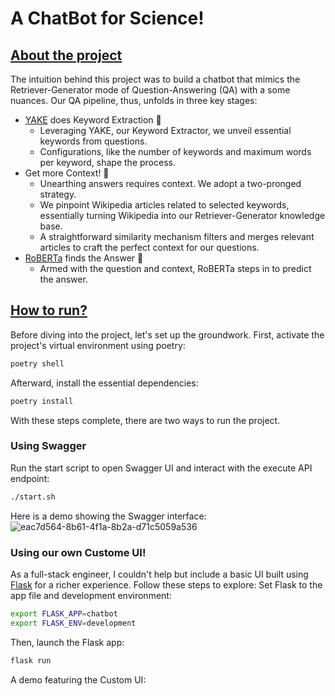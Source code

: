 # A ChatBot for Science!

## <u>About the project</u>
The intuition behind this project was to build a chatbot that mimics the Retriever-Generator mode of Question-Answering (QA) with a some nuances. Our QA pipeline, thus, unfolds in three key stages:
- [YAKE](https://liaad.github.io/yake/) does Keyword Extraction 🔑
    - Leveraging YAKE, our Keyword Extractor, we unveil essential keywords from questions. 
    - Configurations, like the number of keywords and maximum words per keyword, shape the process.
- Get more Context! 📖
    - Unearthing answers requires context. We adopt a two-pronged strategy.
    - We pinpoint Wikipedia articles related to selected keywords, essentially turning Wikipedia into our Retriever-Generator knowledge base.
    - A straightforward similarity mechanism filters and merges relevant articles to craft the perfect context for our questions.
- [RoBERTa](https://huggingface.co/deepset/roberta-base-squad2) finds the Answer 🤖
    - Armed with the question and context, RoBERTa steps in to predict the answer.


## <u>How to run?</u>
Before diving into the project, let's set up the groundwork. First, activate the project's virtual environment using poetry:
```sh
poetry shell
```
Afterward, install the essential dependencies:
```sh
poetry install
```
With these steps complete, there are two ways to run the project.

### Using Swagger
Run the start script to open Swagger UI and interact with the execute API endpoint:
```sh
./start.sh
```
Here is a demo showing the Swagger interface:
![eac7d564-8b61-4f1a-8b2a-d71c5059a536](https://github.com/ThusharaN/ScienceChatBot/assets/85170859/1552c89c-dbab-459e-8192-89da093a8b19)


### Using our own Custome UI!
As a full-stack engineer, I couldn't help but include a basic UI built using [Flask](https://flask.palletsprojects.com/en/3.0.x/) for a richer experience. Follow these steps to explore:
Set Flask to the app file and development environment:
```sh
export FLASK_APP=chatbot
export FLASK_ENV=development
```
Then, launch the Flask app:
```sh
flask run
```

A demo featuring the Custom UI:
